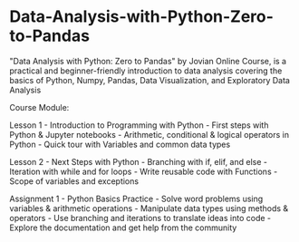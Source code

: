 # Data-Analysis-with-Python-Zero-to-Pandas
"Data Analysis with Python: Zero to Pandas" by Jovian Online Course, is a practical and beginner-friendly introduction to data analysis covering the basics of Python, Numpy, Pandas, Data Visualization, and Exploratory Data Analysis

Course Module:

Lesson 1 - Introduction to Programming with Python
         - First steps with Python & Jupyter notebooks
         - Arithmetic, conditional & logical operators in Python
         - Quick tour with Variables and common data types
         
Lesson 2 - Next Steps with Python
         - Branching with if, elif, and else
         - Iteration with while and for loops
         - Write reusable code with Functions
         - Scope of variables and exceptions
      
Assignment 1 - Python Basics Practice
         - Solve word problems using variables & arithmetic operations
         - Manipulate data types using methods & operators
         - Use branching and iterations to translate ideas into code
         - Explore the documentation and get help from the community
